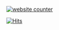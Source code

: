 <!-- Start of CuterCounter Code -->
<a href="http://www.cutercounter.com/" target="_blank"><img src="https://www.cutercounter.com/hits.php?id=hxnxofa&nd=1&style=9" border="0" alt="website counter"></a>
<!-- End of CuterCounter Code -->

[![Hits](https://hits.seeyoufarm.com/api/count/incr/badge.svg?url=https%3A%2F%2Fgithub.com%2Frushiranpise-ltce%2Fdc&count_bg=%2379C83D&title_bg=%23555555&icon=&icon_color=%23E7E7E7&title=visitors&edge_flat=false)](https://hits.seeyoufarm.com)


